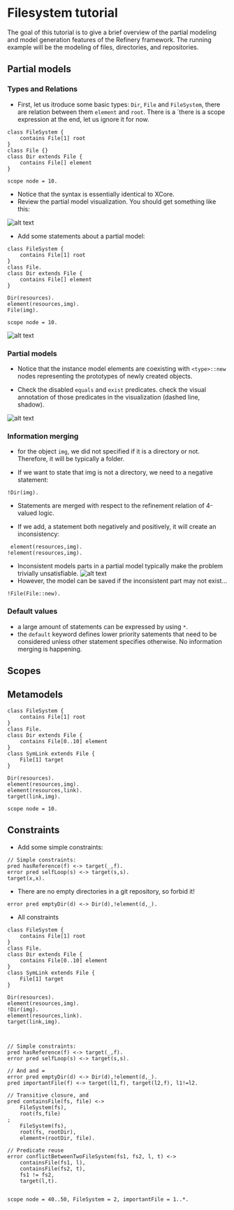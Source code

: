 # Filesystem tutorial

The goal of this tutorial is to give a brief overview of the partial modeling and model generation features of the Refinery framework. The running example will be the modeling of files, directories, and repositories.

## Partial models

### Types and Relations

- First, let us itroduce some basic types: `Dir`,  `File` and `FileSystem`, there are relation between them `element` and `root`. There is a `there is a scope expression at the end, let us ignore it for now.

```
class FileSystem {
    contains File[1] root
}
class File {}
class Dir extends File {
    contains File[] element
}

scope node = 10.
```

- Notice that the syntax is essentially identical to XCore.
- Review the partial model visualization. You should get something like this:
  
![alt text](https://github.com/graphs4value/refinery-tutorials/blob/main/filesystem/fig1.png)

- Add some statements about a partial model:

```
class FileSystem {
    contains File[1] root
}
class File.
class Dir extends File {
    contains File[] element
}

Dir(resources).
element(resources,img).
File(img).

scope node = 10.
```

![alt text](https://github.com/graphs4value/refinery-tutorials/blob/main/filesystem/fig2.png)

### Partial models
- Notice that the instance model elements are coexisting with ```<type>::new``` nodes representing the prototypes of newly created objects.

- Check the disabled `equals` and `exist` predicates. check the visual annotation of those predicates in the visualization (dashed line, shadow).

![alt text](https://github.com/graphs4value/refinery-tutorials/blob/main/filesystem/fig3.png)

### Information merging

- for the object `img`, we did not specified if it is a directory or not. Therefore, it will be typically a folder.

- If we want to state that img is not a directory, we need to a negative statement:
```
!Dir(img).
```
- Statements are merged with respect to the refinement relation of 4-valued logic.
  
- If we add, a statement both negatively and positively, it will create an inconsistency:

```
 element(resources,img).
!element(resources,img).
```

- Inconsistent models parts in a partial model typically make the problem trivially unsatisfiable.
![alt text](https://github.com/graphs4value/refinery-tutorials/blob/main/filesystem/fig4.png)
- However, the model can be saved if the inconsistent part may not exist...

```
!File(File::new).
```

### Default values

- a large amount of statements can be expressed by using ```*```.
- the ```default``` keyword defines lower priority satements that need to be considered unless other statement specifies otherwise. No information merging is happening. 

## Scopes

## Metamodels

```
class FileSystem {
    contains File[1] root
}
class File.
class Dir extends File {
    contains File[0..10] element
}
class SymLink extends File {
    File[1] target
}

Dir(resources).
element(resources,img).
element(resources,link).
target(link,img).

scope node = 10.
```

## Constraints

- Add some simple constraints:

```
// Simple constraints:
pred hasReference(f) <-> target(_,f).
error pred selfLoop(s) <-> target(s,s).
target(x,x).
```

- There are no empty directories in a git repository, so forbid it!

```
error pred emptyDir(d) <-> Dir(d),!element(d,_).
```

- All constraints
```
class FileSystem {
    contains File[1] root
}
class File.
class Dir extends File {
    contains File[0..10] element
}
class SymLink extends File {
    File[1] target
}

Dir(resources).
element(resources,img).
!Dir(img).
element(resources,link).
target(link,img).



// Simple constraints:
pred hasReference(f) <-> target(_,f).
error pred selfLoop(s) <-> target(s,s).

// And and =
error pred emptyDir(d) <-> Dir(d),!element(d,_).
pred importantFile(f) <-> target(l1,f), target(l2,f), l1!=l2.

// Transitive closure, and 
pred containsFile(fs, file) <->
    FileSystem(fs),
    root(fs,file)
;
    FileSystem(fs),
    root(fs, rootDir),
    element+(rootDir, file).

// Predicate reuse
error conflictBetweenTwoFileSystem(fs1, fs2, l, t) <->
    containsFile(fs1, l),
    containsFile(fs2, t),
    fs1 != fs2,
    target(l,t).
    

scope node = 40..50, FileSystem = 2, importantFile = 1..*.
```
